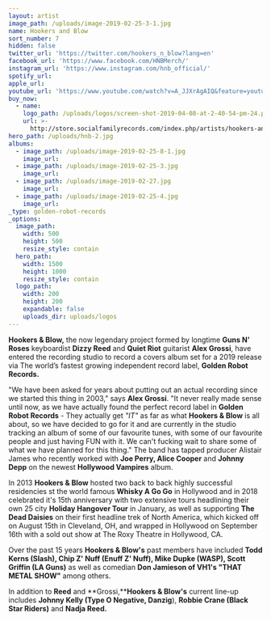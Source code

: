 ```yaml
---
layout: artist
image_path: /uploads/image-2019-02-25-3-1.jpg
name: Hookers and Blow
sort_number: 7
hidden: false
twitter_url: 'https://twitter.com/hookers_n_blow?lang=en'
facebook_url: 'https://www.facebook.com/HNBMerch/'
instagram_url: 'https://www.instagram.com/hnb_official/'
spotify_url:
apple_url:
youtube_url: 'https://www.youtube.com/watch?v=A_JJXrAgAIQ&feature=youtu.be'
buy_now:
  - name:
    logo_path: /uploads/logos/screen-shot-2019-04-08-at-2-40-54-pm-24.png
    url: >-
      http://store.socialfamilyrecords.com/index.php/artists/hookers-and-blow/hookers-blow-all-excess-tour-t-shirt.html
hero_path: /uploads/hnb-2.jpg
albums:
  - image_path: /uploads/image-2019-02-25-8-1.jpg
    image_url:
  - image_path: /uploads/image-2019-02-25-3.jpg
    image_url:
  - image_path: /uploads/image-2019-02-27.jpg
    image_url:
  - image_path: /uploads/image-2019-02-25-4.jpg
    image_url:
_type: golden-robot-records
_options:
  image_path:
    width: 500
    height: 500
    resize_style: contain
  hero_path:
    width: 1500
    height: 1000
    resize_style: contain
  logo_path:
    width: 200
    height: 200
    expandable: false
    uploads_dir: uploads/logos
---
```


**Hookers & Blow,**&nbsp;the now legendary project formed by longtime&nbsp;**Guns N' Roses**&nbsp;keyboardist&nbsp;**Dizzy Reed**&nbsp;and&nbsp;**Quiet Riot**&nbsp;guitarist&nbsp;**Alex Grossi**, have entered the recording studio to record a covers album set for a 2019 release via The world’s fastest growing independent record label,&nbsp;**Golden Robot Records.**

"We have been asked for years about putting out an actual recording since we started this thing in 2003," says&nbsp;**Alex Grossi**. "It never really made sense until now, as we have actually found the perfect record label in&nbsp;**Golden Robot Records**&nbsp;- They actually get&nbsp;*"IT"*&nbsp;as far as what&nbsp;**Hookers & Blow**&nbsp;is all about, so we have decided to go for it and are currently in the studio tracking an album of some of our favourite tunes, with some of our favourite people and just having FUN with it. We can't fucking wait to share some of what we have planned for this thing." The band has tapped producer Alistair James who recently worked with&nbsp;**Joe Perry, Alice Cooper**&nbsp;and&nbsp;**Johnny Depp**&nbsp;on the newest&nbsp;**Hollywood Vampires**&nbsp;album.

In 2013&nbsp;**Hookers & Blow**&nbsp;hosted two back to back highly successful residencies st the world famous&nbsp;**Whisky A Go Go**&nbsp;in Hollywood and in 2018 celebrated it's 15th anniversary with two extensive tours headlining their own 25 city&nbsp;**Holiday Hangover Tour**&nbsp;in January, as well as supporting&nbsp;**The Dead Daisies**&nbsp;on their first headline trek of North America, which kicked off on August 15th in Cleveland, OH, and wrapped in Hollywood on September 16th with a sold out show at The Roxy Theatre in Hollywood, CA.

Over the past 15 years&nbsp;**Hookers & Blow's**&nbsp;past members have included&nbsp;**Todd Kerns (Slash), Chip Z' Nuff (Enuff Z' Nuff), Mike Dupke (WASP), Scott Griffin (LA Guns)**&nbsp;as well as comedian&nbsp;**Don Jamieson of VH1's "THAT METAL SHOW"**&nbsp;among others.

In addition to&nbsp;**Reed**&nbsp;and&nbsp;**Grossi,****Hookers & Blow's**&nbsp;current line-up includes&nbsp;**Johnny Kelly (Type O Negative, Danzig**),&nbsp;**Robbie Crane (Black Star Riders)**&nbsp;and&nbsp;**Nadja Reed.**